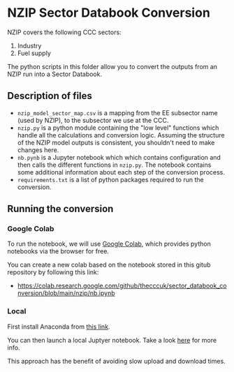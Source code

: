 # NZIP Sector Databook Conversion

NZIP covers the following CCC sectors:

1. Industry
2. Fuel supply

The python scripts in this folder allow you to convert the outputs from an NZIP run into a Sector Databook.

## Description of files

- `nzip_model_sector_map.csv` is a mapping from the EE subsector name (used by NZIP), to the subsector we use at the CCC.
- `nzip.py` is a python module containing the "low level" functions which handle all the calculations and conversion logic. Assuming the structure of the NZIP model outputs is consistent, you shouldn't need to make changes here.
- `nb.pynb` is a Jupyter notebook which which contains configuration and then calls the different functions in `nzip.py`. The notebook contains some additional information about each step of the conversion process.
- `requirements.txt` is a list of python packages required to run the conversion.

## Running the conversion

### Google Colab

To run the notebook, we will use [Google Colab](https://colab.research.google.com/), which provides python notebooks via the browser for free.

You can create a new colab based on the notebook stored in this gitub repository by following this link:

- https://colab.research.google.com/github/thecccuk/sector_databook_conversion/blob/main/nzip/nb.ipynb

### Local

First install Anaconda from [this link](https://www.anaconda.com/download).

You can then launch a local Juptyer notebook.
Take a look [here](https://docs.anaconda.com/ae-notebooks/user-guide/basic-tasks/apps/jupyter/index.html) for more info.

This approach has the benefit of avoiding slow upload and download times.
